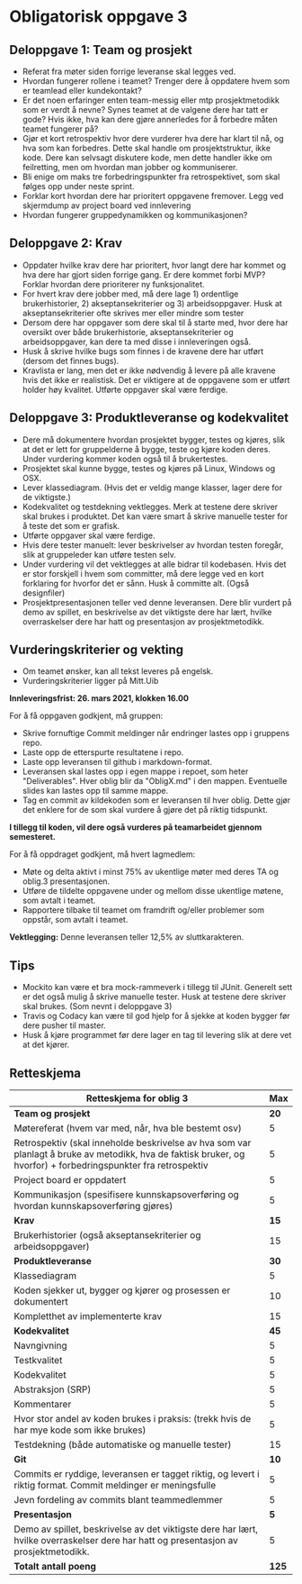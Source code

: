 # Obligatorisk oppgave 3

## Deloppgave 1: Team og prosjekt

* Referat fra møter siden forrige leveranse skal legges ved.
* Hvordan fungerer rollene i teamet? Trenger dere å oppdatere hvem som er teamlead eller kundekontakt?
* Er det noen erfaringer enten team-messig eller mtp prosjektmetodikk som er verdt å nevne? Synes teamet
at de valgene dere har tatt er gode? Hvis ikke, hva kan dere gjøre annerledes for å forbedre måten teamet
fungerer på?
* Gjør et kort retrospektiv hvor dere vurderer hva dere har klart til nå, og hva som kan forbedres. Dette skal
handle om prosjektstruktur, ikke kode. Dere kan selvsagt diskutere kode, men dette handler ikke om
feilretting, men om hvordan man jobber og kommuniserer.
* Bli enige om maks tre forbedringspunkter fra retrospektivet, som skal følges opp under neste sprint.
* Forklar kort hvordan dere har prioritert oppgavene fremover. Legg ved skjermdump av project board ved innlevering
* Hvordan fungerer gruppedynamikken og kommunikasjonen?


## Deloppgave 2: Krav

* Oppdater hvilke krav dere har prioritert, hvor langt dere har kommet og hva dere har gjort siden forrige
gang. Er dere kommet forbi MVP? Forklar hvordan dere prioriterer ny
funksjonalitet. 
* For hvert krav dere jobber med, må dere lage 1) ordentlige brukerhistorier, 2) akseptansekriterier og 3) arbeidsoppgaver. Husk at akseptansekriterier ofte skrives mer eller mindre som tester
* Dersom dere har oppgaver som dere skal til å starte med, hvor dere har oversikt over både brukerhistorie, akseptansekriterier og arbeidsoppgaver, kan dere ta med disse i innleveringen også.
* Husk å skrive hvilke bugs som finnes i de kravene dere har utført (dersom det finnes bugs). 
* Kravlista er lang, men det er ikke nødvendig å levere på alle kravene hvis det ikke er realistisk. Det er viktigere at de oppgavene som er utført holder høy kvalitet. Utførte oppgaver skal være ferdige.


## Deloppgave 3: Produktleveranse og kodekvalitet

* Dere må dokumentere hvordan prosjektet bygger, testes og kjøres, slik at det er lett for gruppelderne å bygge, teste og kjøre koden deres. Under vurdering kommer koden også til å brukertestes.
* Prosjektet skal kunne bygge, testes og kjøres på Linux, Windows og OSX.
* Lever klassediagram. (Hvis det er veldig mange klasser, lager dere for de viktigste.)
* Kodekvalitet og testdekning vektlegges. Merk at testene dere skriver skal brukes i produktet. Det kan være smart å skrive manuelle tester for å teste det som er grafisk. 
* Utførte oppgaver skal være ferdige.
* Hvis dere tester manuelt: lever beskrivelser av hvordan testen foregår, slik at gruppeleder kan utføre testen selv.
* Under vurdering vil det vektlegges at alle bidrar til kodebasen. Hvis det er stor forskjell i hvem som
committer, må dere legge ved en kort forklaring for hvorfor det er sånn. Husk å committe alt. (Også
designfiler)
* Prosjektpresentasjonen teller ved denne leveransen. Dere blir vurdert på demo av spillet, en beskrivelse av det viktigste dere har lært, hvilke overraskelser dere har hatt og presentasjon av prosjektmetodikk. 


## Vurderingskriterier og vekting

* Om teamet ønsker, kan all tekst leveres på engelsk.
* Vurderingskriterier ligger på Mitt.Uib

**Innleveringsfrist: 26. mars 2021, klokken 16.00**

For å få oppgaven godkjent, må gruppen:
* Skrive fornuftige Commit meldinger når endringer lastes opp i gruppens repo.
* Laste opp de etterspurte resultatene i repo.
* Laste opp leveransen til github i markdown-format.
* Leveransen skal lastes opp i egen mappe i repoet, som heter "Deliverables". Hver oblig blir da "ObligX.md" i den mappen. Eventuelle slides kan lastes opp til samme mappe.
* Tag en commit av kildekoden som er leveransen til hver oblig. Dette gjør det enklere for de som skal vurdere å gjøre det på riktig tidspunkt.

**I tillegg til koden, vil dere også vurderes på teamarbeidet gjennom semesteret.**

For å få oppdraget godkjent, må hvert lagmedlem:
* Møte og delta aktivt i minst 75% av ukentlige møter med deres TA og oblig.3 presentasjonen.
* Utføre de tildelte oppgavene under og mellom disse ukentlige møtene, som avtalt i teamet.
* Rapportere tilbake til teamet om framdrift og/eller problemer som oppstår, som avtalt i teamet.

**Vektlegging:** Denne leveransen teller 12,5% av sluttkarakteren.

## Tips
* Mockito kan være et bra mock-rammeverk i tillegg til JUnit. Generelt sett er det også mulig å skrive manuelle
tester. Husk at testene dere skriver skal brukes. (Som nevnt i deloppgave 3)
* Travis og Codacy kan være til god hjelp for å sjekke at koden bygger før dere pusher til master.
* Husk å kjøre programmet før dere lager en tag til levering slik at dere vet at det kjører. 

## Retteskjema

| Retteskjema for oblig 3   | Max   |
| --- | --- |
| **Team og prosjekt** | **20** |
| Møtereferat (hvem var med, når, hva ble bestemt osv) | 5 |
| Retrospektiv (skal inneholde beskrivelse av hva som var planlagt å bruke av metodikk, hva de faktisk bruker, og hvorfor) + forbedringspunkter fra retrospektiv  | 5 |
| Project board er oppdatert | 5 |
| Kommunikasjon (spesifisere kunnskapsoverføring og hvordan kunnskapsoverføring gjøres) | 5 |
| **Krav** | **15** |
| Brukerhistorier (også akseptansekriterier og arbeidsoppgaver) | 15 |
| **Produktleveranse** | **30** |
| Klassediagram | 5 |
| Koden sjekker ut, bygger og kjører og prosessen er dokumentert | 10 |
| Kompletthet av implementerte krav | 15 |
| **Kodekvalitet** | **45** |
| Navngivning | 5 |
| Testkvalitet | 5 |
| Kodekvalitet | 5 |
| Abstraksjon (SRP) | 5 |
| Kommentarer | 5 |
| Hvor stor andel av koden brukes i praksis: (trekk hvis de har mye kode som ikke brukes) | 5 |
| Testdekning (både automatiske og manuelle tester) | 15 |
| **Git** | **10** |
| Commits er ryddige, leveransen er tagget riktig, og levert i riktig format. Commit meldinger er meningsfulle | 5 |
| Jevn fordeling av commits blant teammedlemmer | 5 |
| **Presentasjon** | **5** |
| Demo av spillet, beskrivelse av det viktigste dere har lært, hvilke overraskelser dere har hatt og presentasjon av prosjektmetodikk. | 5 |
| **Totalt antall poeng** | **125** |

